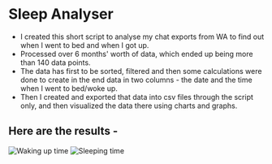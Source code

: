 # Sleep Analyser
- I created this short script to analyse my chat exports from WA to find out when I went to bed and when I got up.
- Processed over 6 months' worth of data, which ended up being more than 140 data points.
- The data has first to be sorted, filtered and then some calculations were done to create in the end data in two columns - the date and the time when I went to bed/woke up.
- Then I created and exported that data into csv files through the script only, and then visualized the data there using charts and graphs.

## Here are the results - 
![Waking up time](https://github.com/divyKS/sleep-schedule-analyzer/assets/99929901/1e1d92a7-3630-4700-a912-252cbf6bf875)
![Sleeping time](https://github.com/divyKS/sleep-schedule-analyzer/assets/99929901/75b86cb0-e543-40dd-ab8f-3d3db920c96e)

